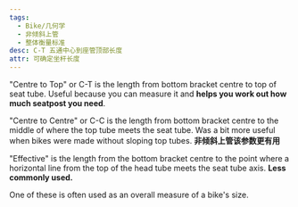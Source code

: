 ```yaml
---
tags:
  - Bike/几何学
  - 非倾斜上管
  - 整体衡量标准
desc: C-T 五通中心到座管顶部长度
attr: 可确定坐杆长度
---
```


"Centre to Top" or C-T is the length from bottom bracket centre to top of seat tube. Useful because you can measure it and **helps you work out how much seatpost you need**.

"Centre to Centre" or C-C is the length from bottom bracket centre to the middle of where the top tube meets the seat tube. Was a bit more useful when bikes were made without sloping top tubes. **非倾斜上管该参数更有用**

"Effective" is the length from the bottom bracket centre to the point where a horizontal line from the top of the head tube meets the seat tube axis. **Less commonly used.**

One of these is often used as an overall measure of a bike's size.